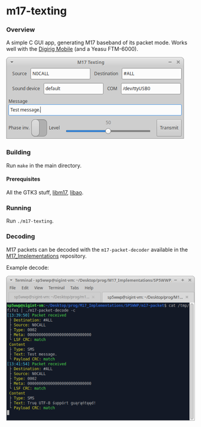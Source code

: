 # m17-texting

### Overview
A simple C GUI app, generating M17 baseband of its packet mode. Works well with the [Digirig Mobile](https://github.com/softcomplex/Digirig-Mobile) (and a Yeasu FTM-6000).

![Main app window](./imgs/app.png)

### Building
Run `make` in the main directory.

#### Prerequisites
All the GTK3 stuff, [libm17](https://github.com/M17-Project/libm17), [libao](https://github.com/xiph/libao).

### Running
Run `./m17-texting`.

### Decoding
M17 packets can be decoded with the `m17-packet-decoder` available in the [M17_Implementations](https://github.com/M17-Project/M17_Implementations) repository.

Example decode:

![Example decode in a Linux terminal](./imgs/decode.png)
